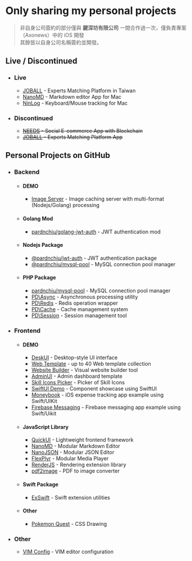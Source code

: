 # Only sharing my personal projects
> 非自身公司簽約的部分僅與 **鍵深坊有限公司** 一間合作過一次，僅負責專案（Axonews）中的 iOS 開發<br>
> 其餘皆以自身公司名稱簽約並開發。

## Live / Discontinued
- ### Live
  - [JOBALL](https://joball.tw) - Experts Matching Platform in Taiwan
  - [NanoMD](https://apps.apple.com/us/app/nanomd-markdown-%E7%B7%A8%E8%BC%AF%E5%99%A8/id6740427920) - Markdown editor App for Mac
  - [NinLog](https://apps.apple.com/tw/app/ninlog-%E9%8D%B5%E7%9B%A4%E6%BB%91%E9%BC%A0%E8%BF%BD%E8%B9%A4/id6741706238) - Keyboard/Mouse tracking for Mac
- ### Discontinued
  - <s>[NEEDS](https://appadvice.com/app/e9-96-8b-e7-ae-b1/1460355322.amp) - Social E-commerce App with Blockchain</s>
  - <s>[JOBALL](https://appadvice.com/app/joball-e6-8e-a5-e6-b4-bd/1272878907.amp) - Experts Matching Platform App</s>

## Personal Projects on GitHub
- ### Backend
  - #### DEMO
    - [Image Server](https://github.com/pardnchiu/image-caching-server) - Image caching server with multi-format (Nodejs/Golang) processing
  - #### Golang Mod
    - [pardnchiu/golang-jwt-auth](https://github.com/pardnchiu/golang-jwt-auth) - JWT authentication mod
  - #### Nodejs Package
    - [@pardnchiu/jwt-auth](https://github.com/pardnchiu/nodejs-jwt-auth) - JWT authentication package
    - [@pardnchiu/mysql-pool](https://github.com/pardnchiu/nodejs-mysql-pool) - MySQL connection pool manager
  - #### PHP Package
    - [pardnchiu/mysql-pool](https://github.com/pardnchiu/php-mysql-pool) - MySQL connection pool manager
    - [PD\Async](https://github.com/pardnchiu/php-async) - Asynchronous processing utility
    - [PD\Redis](https://github.com/pardnchiu/php-redis) - Redis operation wrapper
    - [PD\Cache](https://github.com/pardnchiu/php-cache) - Cache management system
    - [PD\Session](https://github.com/pardnchiu/php-session) - Session management tool
- ### Frontend
  - #### DEMO
    - [DeskUI](https://github.com/pardnltd/DeskUI) - Desktop-style UI interface
    - [Web Template](https://pardn.io/web-template) - up to 40 Web template collection
    - [Website Builder](https://github.com/pardnltd/website-builder) - Visual website builder tool
    - [AdminUI](https://github.com/pardnltd/adminui) - Admin dashboard template
    - [Skill Icons Picker](https://pardnchiu.github.io/skill-icons-picker/) - Picker of Skill Icons
    - [SwiftUI Demo](https://github.com/pardnchiu/swiftui-demo) - Component showcase using SwiftUI
    - [Moneybook](https://github.com/pardnchiu/ios-moneybook) - iOS expense tracking app example using Swift/UIKit
    - [Firebase Messaging](https://github.com/pardnchiu/ios-firebase-messaging) - Firebase messaging app example using Swift/Uikit
  - #### JavaScript Library
    - [QuickUI](https://quickui.pardn.io) - Lightweight frontend framework
    - [NanoMD](https://nanomd.pardn.io) - Modular Markdown Editor
    - [NanoJSON](https://nanojson.pardn.io) - Modular JSON Editor
    - [FlexPlyr](https://flexplyr.pardn.io) - Modular Media Player
    - [RenderJS](https://renderjs.pardn.io) - Rendering extension library
    - [pdf2image](https://pardn.io/pdf2image) - PDF to image converter
  - #### Swift Package
    - [ExSwift](https://github.com/pardnchiu/ExSwift) - Swift extension utilities
  - #### Other
    - [Pokemon Quest](https://github.com/pardnchiu/css-pokemon-quest) - CSS Drawing
- ### Other
  - [VIM Config](https://github.com/pardnchiu/vim-config) - VIM editor configuration
